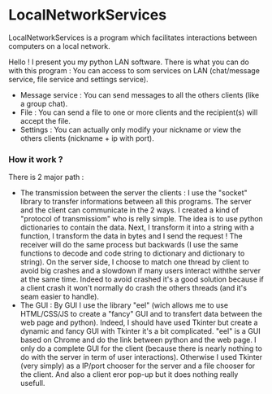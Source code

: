 # LocalNetworkServices
LocalNetworkServices is a program which facilitates interactions between computers on a local network.

Hello ! I present you my python LAN software.
There is what you can do with this program :
You can access to som services on LAN (chat/message service, file service and settings service).
- Message service : You can send messages to all the others clients (like a group chat).
- File : You can send a file to one or more clients and the recipient(s) will accept the file.
- Settings : You can actually only modify your nickname or view the others clients (nickname + ip with port).



### How it work ?
 There is 2 major path :
 - The transmission between the server the clients : I use the "socket" library to transfer informations between all this programs. The server and the client can communicate in the 2 ways. I created a kind of "protocol of transmissiom" who is relly simple. The idea is to use python dictionaries to contain the data. Next, I transform it into a string with a function, I transform the data in bytes and I send the request ! The receiver will do the same process but backwards (I use the same functions to decode and code string to dictionary and dictionary to string). On the server side, I choose to match one thread by client to avoid big crashes and a slowdown if many users interact withthe server at the same time. Indeed to avoid crashed it's a good solution because if a client crash it won't normally do crash the others threads (and it's seam easier to handle).
 - The GUI : By GUI I use the library "eel" (wich allows me to use HTML/CSS/JS to create a "fancy" GUI and to transfert data between the web page and python). Indeed, I should have used Tkinter but create a dynamic and fancy GUI with Tkinter it's a bit complicated. "eel" is a GUI based on Chrome and do the link between python and the web page. I only do a complete GUI for the client (because there is nearly nothing to do with the server in term of user interactions). Otherwise I used Tkinter (very simply) as a IP/port chooser for the server and a file chooser for the client. And also a client eror pop-up but it does nothing really usefull.
